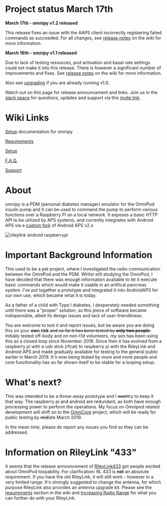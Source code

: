 # Project status March 17th

**March 17th - omnipy v1.2 released**

This release fixes an issue with the AAPS client incorrectly registering failed commands as succeeded. For all changes, see [release notes](https://github.com/winemug/omnipy/wiki/Release-Notes) on the wiki for more information.

**March 16th - omnipy v1.1 released**

Due to lack of testing resources, pod activation and basal rate settings could not make it into this release. There is however a significant number of improvements and fixes. See [release notes](https://github.com/winemug/omnipy/wiki/Release-Notes) on the wiki for more information.

Also see [upgrading](https://github.com/winemug/omnipy/wiki/Upgrading-Software) if you are already running v1.0.

Watch out on this page for release announcement and links. Join us in the [slack space](https://join.slack.com/t/omnicore-pdm/) for questions, updates and support via this [invite link](https://join.slack.com/t/omnicore-pdm/shared_invite/enQtNTY0ODcyOTA0ODcwLTNiMDc2OTE5MDk4Yjk0MDZlNDY1MmViMDkyZGYxZmQ2NWIwNDVhMmM0NTM1ZTM4MDdlYjFjNjBmZTRlYzllMmY).

# Wiki Links

[Setup](https://github.com/winemug/omnipy/wiki/Setup-and-Configuration) documentation for omnipy

[Requirements](https://github.com/winemug/omnipy/wiki/Requirements)

[Setup](https://github.com/winemug/omnipy/wiki/Setup-and-Configuration)

[F.A.Q.](https://github.com/winemug/omnipy/wiki/Frequently-Asked-Questions)

[Support](https://github.com/winemug/omnipy/wiki/Support)

# About
omnipy is a PDM (personal diabetes manager) emulator for the OmniPod insulin pump and it can be used to command the pump to perform various functions over a Raspberry Pi on a local network. It exposes a basic HTTP API to be utilized by APS systems, and currently integrates with Android APS via a [custom fork](https://github.com/winemug/omnipy/wiki/AndroidAPS-Setup) of Android APS v2.x

![rileylink android raspberrypi](https://github.com/winemug/omnipy/raw/master/img/droidrlpi.jpg)

# Important Background Information
This used to be a pet project, where I investigated the radio communication between the OmniPod and the PDM. Whilst still studying the OmniPod, I have decided that there was enough information available to let it execute basic commands which would make it usable in an artifical pancreas system. I've put together a prototype and integrated it into AndroidAPS for our own use, which became what it is today.

As a father of a child with Type I diabetes, I desperately needed something until there was a "proper" solution, so this piece of software became indispensible, albeit its design issues and lack of user-friendliness.

You are welcome to test it and report issues, but be aware you are doing this on your **own risk** ~~and so far it has been tested by **only two people**.~~ Initially tested off-body and on non-t1d volunteers, my son has been using this as a closed loop since November 2018. Since then it has evolved from a raspberry pi with a usb stick (rfcat) to raspberry pi with the RileyLink and Android APS and made gradually available for testing to the general public earlier in March 2019. It's now being tested by more and more people and core functionality has so far shown itself to be stable for a looping setup.

# What's next?

This was intended to be a throw-away prototype and I ~~want~~try to keep it that way. The raspberry pi and android are redundant, as both have enough processing power to perform the operations. My focus on Omnipod related development will shift on to the [OmniCore](https://github.com/winemug/OmniCore) project, which will be ready for public testing by ~~mid~~late March 2019.

In the mean time, please do report any issues you find so they can be addressed.

# Information on RileyLink "433"
It seems that the release announcement of [RileyLink433](https://getrileylink.org/product/rileylink433/) got people excited about OmniPod loopability. For clarification: RL 433 is **not** an absolute requirement. If you have the old RileyLink, it will still work - however in a _very_ limited range. It's strongly suggested to change the antenna, for which purpose RileyLink also provides an antenna upgrade kit. Please see the [requirements](https://github.com/winemug/omnipy/wiki/Requirements) section in the wiki and [Increasing Radio Range](https://github.com/winemug/omnipy/wiki/Increasing-Radio-Range) for what you can further do with your RileyLink.
